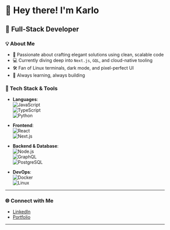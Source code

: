 # 👋 Hey there! I'm Karlo
## 🚀 Full-Stack Developer

### 💡 About Me

- 🔧 Passionate about crafting elegant solutions using clean, scalable code
- 💻 Currently diving deep into `Next.js`, `GQL`, and cloud-native tooling
- 🛠️ Fan of Linux terminals, dark mode, and pixel-perfect UI
- 🧠 Always learning, always building

### 🧰 Tech Stack & Tools

- **Languages**:  
  ![JavaScript](https://img.shields.io/badge/-JavaScript-F7DF1E?logo=javascript&logoColor=black&style=for-the-badge)  
  ![TypeScript](https://img.shields.io/badge/-TypeScript-3178C6?logo=typescript&logoColor=white&style=for-the-badge)  
  ![Python](https://img.shields.io/badge/-Python-3776AB?logo=python&logoColor=white&style=for-the-badge)

- **Frontend**:  
  ![React](https://img.shields.io/badge/-React-61DAFB?logo=react&logoColor=black&style=for-the-badge)  
  ![Next.js](https://img.shields.io/badge/-Next.js-000000?logo=next.js&logoColor=white&style=for-the-badge)

- **Backend & Database**:  
  ![Node.js](https://img.shields.io/badge/-Node.js-339933?logo=node.js&logoColor=white&style=for-the-badge)  
  ![GraphQL](https://img.shields.io/badge/-GraphQL-E10098?logo=graphql&logoColor=white&style=for-the-badge)  
  ![PostgreSQL](https://img.shields.io/badge/-PostgreSQL-4169E1?logo=postgresql&logoColor=white&style=for-the-badge)

- **DevOps**:  
  ![Docker](https://img.shields.io/badge/-Docker-2496ED?logo=docker&logoColor=white&style=for-the-badge)  
  ![Linux](https://img.shields.io/badge/-Linux-FCC624?logo=linux&logoColor=black&style=for-the-badge)

---

### 🌐 Connect with Me

- [LinkedIn](https://www.linkedin.com/in/karlo-starcevic/)  
- [Portfolio](https://visualvaultsolutions.com)

---
